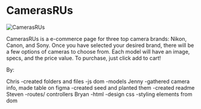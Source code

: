 # CamerasRUs

![CamerasRUs](https://images.unsplash.com/photo-1510127034890-ba27508e9f1c?ixlib=rb-4.0.3&ixid=M3wxMjA3fDB8MHxwaG90by1wYWdlfHx8fGVufDB8fHx8fA%3D%3D&auto=format&fit=crop&w=1170&q=80)

CamerasRUs is a e-commerce page for three top camera brands: Nikon, Canon, and Sony. Once you have selected your desired brand, there will be a few options of cameras to choose from. Each model will have an image, specs, and the price value. To purchase, just click add to cart!





By:

Chris
    -created folders and files
    -js dom 
    -models
Jenny 
    -gathered camera info, made table on figma
    -created seed and planted them
    -created readme
Steven 
    -routes/ controllers 
Bryan
    -html
    -design css 
    -styling elements from dom 